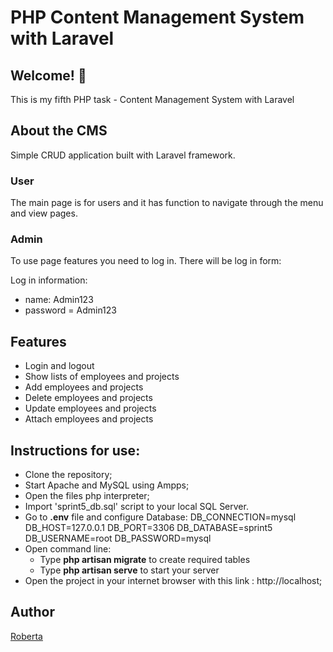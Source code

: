 # PHP Content Management System with Laravel


## Welcome! 👋
This is my fifth PHP task - Content Management System with Laravel

## About the CMS
Simple CRUD application built with Laravel framework.
### User
The main page is for users and it has function to navigate through the menu and view pages.

### Admin
To use page features you need to log in. 
There will be log in form:

Log in information:
  - name: Admin123
  - password = Admin123

## Features 
  - Login and logout
  - Show lists of employees and projects
  - Add employees and projects
  - Delete employees and projects
  - Update employees and projects
  - Attach employees and projects

## Instructions for use:

  - Clone the repository;
  - Start Apache and MySQL using Ampps;
  - Open the files php interpreter;
  - Import 'sprint5_db.sql' script to your local SQL Server.
  - Go to **.env** file and configure Database: 
    DB_CONNECTION=mysql
    DB_HOST=127.0.0.1
    DB_PORT=3306
    DB_DATABASE=sprint5
    DB_USERNAME=root
    DB_PASSWORD=mysql
  - Open command line:
    - Type **php artisan migrate** to create required tables
    - Type **php artisan serve** to start your server
  - Open the project in your internet browser with this link : http://localhost;

## Author

[Roberta](https://github.com/Roberta2020)

